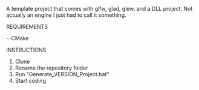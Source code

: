 A template project that comes with glfw, glad, glew, and a DLL project. Not actually an engine I just had to call it something.

REQUIREMENTS

--CMake

INSTRUCTIONS
1. Clone
2. Rename the repository folder
3. Run "Generate_VERSION_Project.bat"
4. Start coding

